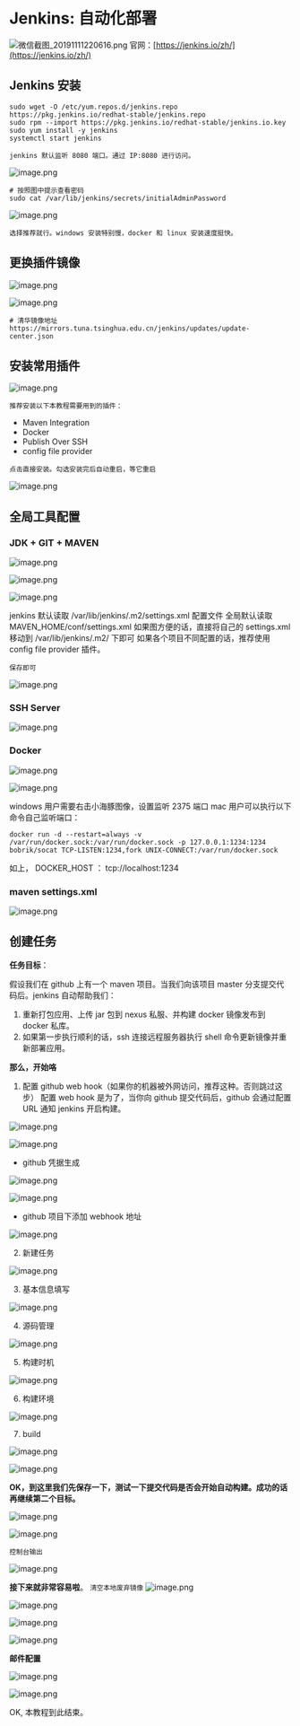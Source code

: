 # Jenkins: 自动化部署
![微信截图_20191111220616.png](https://picker-oss.oss-cn-beijing.aliyuncs.com/20191111/2c0d992066cd02da45caaeb538d0f6bb.png_target)
官网：[https://jenkins.io/zh/](https://jenkins.io/zh/) 

## Jenkins 安装
```shell
sudo wget -O /etc/yum.repos.d/jenkins.repo https://pkg.jenkins.io/redhat-stable/jenkins.repo 
sudo rpm --import https://pkg.jenkins.io/redhat-stable/jenkins.io.key
sudo yum install -y jenkins
systemctl start jenkins
```
```jenkins 默认监听 8080 端口。通过 IP:8080 进行访问。```

![image.png](https://picker-oss.oss-cn-beijing.aliyuncs.com/20191111/4106334e6c524391ccecef78a2646d9d.png_target)

```shell
# 按照图中提示查看密码
sudo cat /var/lib/jenkins/secrets/initialAdminPassword
```

![image.png](https://picker-oss.oss-cn-beijing.aliyuncs.com/20191111/4ce2781c5015b35e4c9c3535347cefcd.png_target)

```选择推荐就行。windows 安装特别慢，docker 和 linux 安装速度挺快。```

## 更换插件镜像

![image.png](https://picker-oss.oss-cn-beijing.aliyuncs.com/20191112/1a54bd6b4552f85e02f221c3e03ddf55.png_target)

![image.png](https://picker-oss.oss-cn-beijing.aliyuncs.com/20191112/fc039aa693178d1ec6533cb07f885aea.png_target)

```shell
# 清华镜像地址
https://mirrors.tuna.tsinghua.edu.cn/jenkins/updates/update-center.json
```

## 安装常用插件

![image.png](https://picker-oss.oss-cn-beijing.aliyuncs.com/20191112/8ad781ba2158c97e5b6f4ba091b415cb.png_target)

```推荐安装以下本教程需要用到的插件：```

* Maven Integration 
* Docker	
* Publish Over SSH
* config file provider

```点击直接安装。勾选安装完后自动重启，等它重启```

![image.png](https://picker-oss.oss-cn-beijing.aliyuncs.com/20191112/86660b503adf6ed75dc544d343597e6f.png_target)

## 全局工具配置

### JDK + GIT + MAVEN

![image.png](https://picker-oss.oss-cn-beijing.aliyuncs.com/20191112/b405b766d2964b543b84d20694082cbb.png_target)

![image.png](https://picker-oss.oss-cn-beijing.aliyuncs.com/20191112/51e0cc30d00d6e139ae625a8af35c3fa.png_target)

![image.png](https://picker-oss.oss-cn-beijing.aliyuncs.com/20191112/4f27a156c8bbafd9fdd0d989091cd96e.png_target)

jenkins 默认读取 /var/lib/jenkins/.m2/settings.xml 配置文件
全局默认读取 MAVEN_HOME/conf/settings.xml
如果图方便的话，直接将自己的 settings.xml 移动到 /var/lib/jenkins/.m2/ 下即可
如果各个项目不同配置的话，推荐使用 config file provider 插件。

```保存即可```

![image.png](https://picker-oss.oss-cn-beijing.aliyuncs.com/20191112/5f6ce34de720b1ecf5d8d0d4bdd877a4.png_target)

### SSH Server

![image.png](https://picker-oss.oss-cn-beijing.aliyuncs.com/20191112/606bd917c794151bd83783d2df9e2f6c.png_target)

### Docker

![image.png](https://picker-oss.oss-cn-beijing.aliyuncs.com/20191112/b27fbc390e3d401432fadd627d62bbd1.png_target)

![image.png](https://picker-oss.oss-cn-beijing.aliyuncs.com/20191112/40c85ecbd6d6cfb728d5104a9b2afa83.png_target)

windows 用户需要右击小海豚图像，设置监听 2375 端口
mac 用户可以执行以下命令自己监听端口：

```shell
docker run -d --restart=always -v /var/run/docker.sock:/var/run/docker.sock -p 127.0.0.1:1234:1234 bobrik/socat TCP-LISTEN:1234,fork UNIX-CONNECT:/var/run/docker.sock
```
如上， DOCKER_HOST ： tcp://localhost:1234

### maven settings.xml

![image.png](https://picker-oss.oss-cn-beijing.aliyuncs.com/20191112/9ac376329cbc2bb22a2978d2a2d19bb3.png_target)

## 创建任务

**任务目标**：

假设我们在 github 上有一个 maven 项目。当我们向该项目 master 分支提交代码后。jenkins 自动帮助我们：
1. 重新打包应用、上传 jar 包到 nexus 私服、并构建 docker 镜像发布到 docker 私库。
2. 如果第一步执行顺利的话，ssh 连接远程服务器执行 shell 命令更新镜像并重新部署应用。

**那么，开始咯**

1. 配置 github web hook（如果你的机器被外网访问，推荐这种。否则跳过这步）
配置 web hook 是为了，当你向 github 提交代码后，github 会通过配置 URL 通知 jenkins 开启构建。

![image.png](https://picker-oss.oss-cn-beijing.aliyuncs.com/20191112/c6bdc0c4ccc4e327e176d73022cb29bd.png_target)

![image.png](https://picker-oss.oss-cn-beijing.aliyuncs.com/20191112/e90fec0752c5dd7b6ebe7c712952a2d3.png_target)

* github 凭据生成

![image.png](https://picker-oss.oss-cn-beijing.aliyuncs.com/20191112/50911e3de05dfe898d142aa9ce1a3526.png_target)

![image.png](https://picker-oss.oss-cn-beijing.aliyuncs.com/20191112/462e5acc8303f0a8c8f0122a3fbac617.png_target)

* github 项目下添加 webhook 地址

![image.png](https://picker-oss.oss-cn-beijing.aliyuncs.com/20191112/2b4f3e6be59d95652195ee5c7d7bbc6f.png_target)

2. 新建任务

![image.png](https://picker-oss.oss-cn-beijing.aliyuncs.com/20191112/2a5fe36cb297267979fdb1bcece8fb20.png_target)

3. 基本信息填写

![image.png](https://picker-oss.oss-cn-beijing.aliyuncs.com/20191112/ac56e7c4ff4831d5245b1b43a1f2db3a.png_target)

4. 源码管理

![image.png](https://picker-oss.oss-cn-beijing.aliyuncs.com/20191112/528cac7cab9191cfbdc04d1f53825029.png_target)

5. 构建时机

![image.png](https://picker-oss.oss-cn-beijing.aliyuncs.com/20191112/899e0c28f7813b829e452ed27b4ffd35.png_target)

6. 构建环境

![image.png](https://picker-oss.oss-cn-beijing.aliyuncs.com/20191112/65eeee1709efaec51d2d2f87d4aa95e4.png_target)

7. build

![image.png](https://picker-oss.oss-cn-beijing.aliyuncs.com/20191112/1a273ad57fb8c9cd19b56aaa52e20e69.png_target)

![image.png](https://picker-oss.oss-cn-beijing.aliyuncs.com/20191112/677b7b7189f43b573d40804fe264d5bf.png_target)

**OK，到这里我们先保存一下，测试一下提交代码是否会开始自动构建。成功的话再继续第二个目标。**

![image.png](https://picker-oss.oss-cn-beijing.aliyuncs.com/20191112/1acc4136ccec2a774aecd57e1fa05c1a.png_target)

![image.png](https://picker-oss.oss-cn-beijing.aliyuncs.com/20191112/634d4deb8a32379eb90a5f296c79b6b9.png_target)

```控制台输出```

![image.png](https://picker-oss.oss-cn-beijing.aliyuncs.com/20191112/39041795d2a840197c865fc1e0086d3f.png_target)

**接下来就非常容易啦**。
```清空本地废弃镜像```
![image.png](https://picker-oss.oss-cn-beijing.aliyuncs.com/20191112/f5c0544af5fb6e55447a0bf35c7f79d7.png_target)

![image.png](https://picker-oss.oss-cn-beijing.aliyuncs.com/20191112/1453475a947fb9da76ac83ee6ee9bed8.png_target)

![image.png](https://picker-oss.oss-cn-beijing.aliyuncs.com/20191112/0404794f224ee8eb8f57a4b0fbfb2ae0.png_target)

![image.png](https://picker-oss.oss-cn-beijing.aliyuncs.com/20191113/05e08b55282dffb3e57eaf3981406f53.png_target)

**邮件配置**

![image.png](https://picker-oss.oss-cn-beijing.aliyuncs.com/20191113/2699435526c08d425091e2582b5d6ed7.png_target)

![image.png](https://picker-oss.oss-cn-beijing.aliyuncs.com/20191113/a29ae7be569179c3641a340b5cdae6a8.png_target)

OK, 本教程到此结束。
